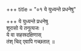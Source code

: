 +++
title = "०१ ये युध्यन्ते प्रधनेषु"

+++
ये युध्यन्ते प्रधनेषु  
शूरासो ये तनूत्यजः ।  
ये वा सहस्रदक्षिणास्  
तंश् चिद् एवापि गच्छतात् ॥